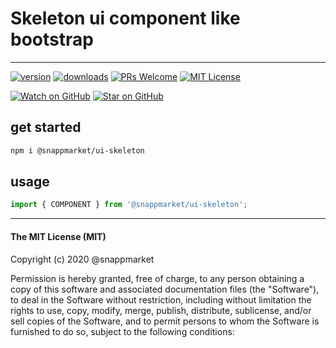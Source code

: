 # Skeleton ui component like bootstrap
----

[![version](https://img.shields.io/npm/v/@snappmarket/ui-skeleton.svg?style=flat-square)](https://www.npmjs.com/package/@snappmarket/ui-skeleton)
[![downloads](https://img.shields.io/npm/dm/@snappmarket/ui-skeleton.svg?style=flat-square)](http://www.npmtrends.com/@snappmarket/ui-skeleton)
[![PRs Welcome](https://img.shields.io/badge/PRs-welcome-brightgreen.svg?style=flat-square)](http://makeapullrequest.com)
[![MIT License](https://img.shields.io/npm/l/@snappmarket/ui-skeleton.svg?style=flat-square)](https://github.com/snappmarket/frontend-toolbox/tree/master/packages/useDidUpdateEffect/blob/master/LICENSE.md)

[![Watch on GitHub](https://img.shields.io/github/watchers/snappmarket/frontend-toolbox.svg?style=social)](https://github.com/snappmarket/frontend-toolbox/watchers)
[![Star on GitHub](https://img.shields.io/github/stars/snappmarket/frontend-toolbox.svg?style=social)](https://github.com/snappmarket/frontend-toolbox/stargazers)

## get started
```bash 
npm i @snappmarket/ui-skeleton
```


## usage
```javascript
import { COMPONENT } from '@snappmarket/ui-skeleton';
```


---
#### The MIT License (MIT)

Copyright (c) 2020 @snappmarket

Permission is hereby granted, free of charge, to any person obtaining a copy
of this software and associated documentation files (the "Software"), to deal
in the Software without restriction, including without limitation the rights
to use, copy, modify, merge, publish, distribute, sublicense, and/or sell
copies of the Software, and to permit persons to whom the Software is
furnished to do so, subject to the following conditions:
